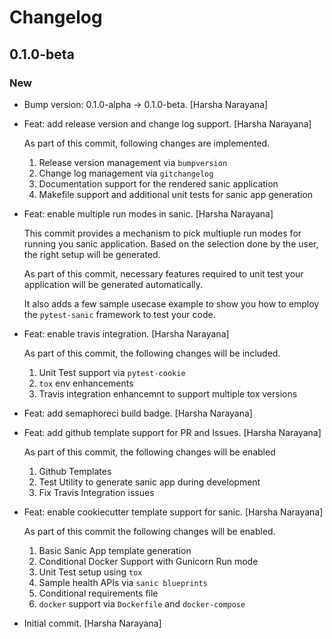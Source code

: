 # Changelog


## 0.1.0-beta

### New

* Bump version: 0.1.0-alpha → 0.1.0-beta. [Harsha Narayana]

* Feat: add release version and change log support. [Harsha Narayana]

  As part of this commit, following changes are implemented.

  1. Release version management via `bumpversion`
  2. Change log management via `gitchangelog`
  3. Documentation support for the rendered sanic application
  4. Makefile support and additional unit tests for sanic app generation

* Feat: enable multiple run modes in sanic. [Harsha Narayana]

  This commit provides a mechanism to pick multiuple run modes for running
  you sanic application. Based on the selection done by the user, the
  right setup will be generated.

  As part of this commit, necessary features required to unit test your
  application will be generated automatically.

  It also adds a few sample usecase example to show you how to employ the
  `pytest-sanic` framework to test your code.

* Feat: enable travis integration. [Harsha Narayana]

  As part of this commit, the following changes will be included.

  1. Unit Test support via `pytest-cookie`
  2. `tox` env enhancements
  3. Travis integration enhancemnt to support multiple tox versions

* Feat: add semaphoreci build badge. [Harsha Narayana]

* Feat: add github template support for PR and Issues. [Harsha Narayana]

  As part of this commit, the following changes will be enabled

  1. Github Templates
  2. Test Utility to generate sanic app during development
  3. Fix Travis Integration issues

* Feat: enable cookiecutter template support for sanic. [Harsha Narayana]

  As part of this commit the following changes will be enabled.

  1. Basic Sanic App template generation
  2. Conditional Docker Support with Gunicorn Run mode
  3. Unit Test setup using `tox`
  4. Sample health APIs via `sanic blueprints`
  5. Conditional requirements file
  6. `docker` support via `Dockerfile` and `docker-compose`

* Initial commit. [Harsha Narayana]
